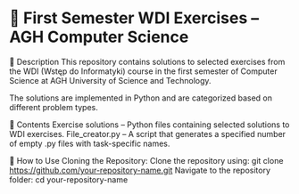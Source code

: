 # 📌 First Semester WDI Exercises – AGH Computer Science

📖 Description
This repository contains solutions to selected exercises from the WDI (Wstęp do Informatyki) course in the first semester of Computer Science at AGH University of Science and Technology.

The solutions are implemented in Python and are categorized based on different problem types.

📂 Contents
Exercise solutions – Python files containing selected solutions to WDI exercises.
File_creator.py – A script that generates a specified number of empty .py files with task-specific names.

🚀 How to Use
Cloning the Repository:
Clone the repository using: git clone https://github.com/your-repository-name.git
Navigate to the repository folder: cd your-repository-name
